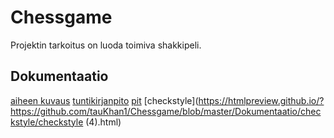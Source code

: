 # Chessgame

Projektin tarkoitus on luoda toimiva shakkipeli.

## Dokumentaatio

[aiheen kuvaus](Dokumentaatio/Aihe.md)
[tuntikirjanpito](Dokumentaatio/Tuntikirjanpito.md)
[pit](https://htmlpreview.github.io/?https://github.com/tauKhan1/Chessgame/blob/master/Dokumentaatio/pit/201605082326/index.html)
[checkstyle](https://htmlpreview.github.io/?https://github.com/tauKhan1/Chessgame/blob/master/Dokumentaatio/checkstyle/checkstyle (4).html)